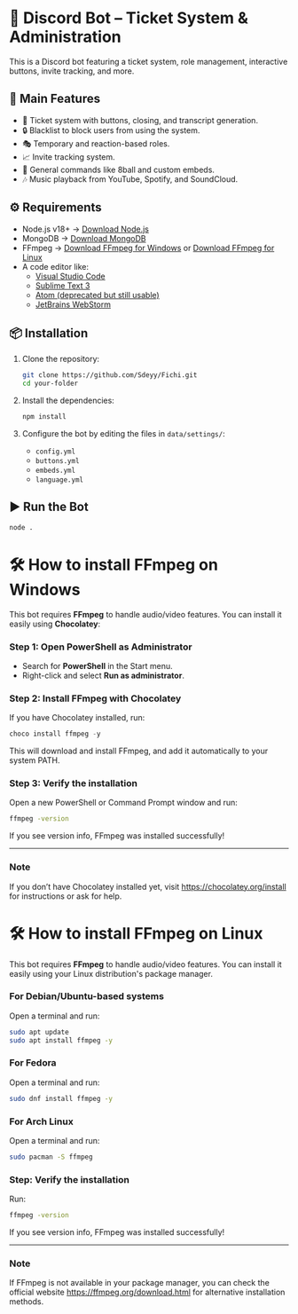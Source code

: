 # 🤖 Discord Bot – Ticket System & Administration

This is a Discord bot featuring a ticket system, role management, interactive buttons, invite tracking, and more.

## 🚀 Main Features

- 📩 Ticket system with buttons, closing, and transcript generation.
- 🔒 Blacklist to block users from using the system.
- 🎭 Temporary and reaction-based roles.
- 📈 Invite tracking system.
- 🎱 General commands like 8ball and custom embeds.
- 🎶 Music playback from YouTube, Spotify, and SoundCloud.

## ⚙️ Requirements

- Node.js v18+ → [Download Node.js](https://nodejs.org/es/download)
- MongoDB → [Download MongoDB](https://www.mongodb.com/try/download/community)
- FFmpeg → [Download FFmpeg for Windows](https://github.com/Sdeyy/Fichi?tab=readme-ov-file#%EF%B8%8F-how-to-install-ffmpeg-on-windows) or [Download FFmpeg for Linux](https://github.com/Sdeyy/Fichi?tab=readme-ov-file#%EF%B8%8F-how-to-install-ffmpeg-on-windows)
- A code editor like:
  - [Visual Studio Code](https://code.visualstudio.com/)
  - [Sublime Text 3](https://www.sublimetext.com/3)
  - [Atom (deprecated but still usable)](https://github.com/atom/atom/releases)
  - [JetBrains WebStorm](https://www.jetbrains.com/webstorm/)



## 📦 Installation

1. Clone the repository:
   ```bash
   git clone https://github.com/Sdeyy/Fichi.git
   cd your-folder
   ```

2. Install the dependencies:
   ```bash
   npm install
   ```

3. Configure the bot by editing the files in `data/settings/`:
   - `config.yml`
   - `buttons.yml`
   - `embeds.yml`
   - `language.yml`

## ▶️ Run the Bot

```bash
node .
```


# 🛠️ How to install FFmpeg on Windows

This bot requires **FFmpeg** to handle audio/video features. You can install it easily using **Chocolatey**:

### Step 1: Open PowerShell as Administrator

- Search for **PowerShell** in the Start menu.
- Right-click and select **Run as administrator**.

### Step 2: Install FFmpeg with Chocolatey

If you have Chocolatey installed, run:

```powershell
choco install ffmpeg -y
```

This will download and install FFmpeg, and add it automatically to your system PATH.

### Step 3: Verify the installation

Open a new PowerShell or Command Prompt window and run:

```bash
ffmpeg -version
```

If you see version info, FFmpeg was installed successfully!

---

### Note

If you don’t have Chocolatey installed yet, visit https://chocolatey.org/install for instructions or ask for help.


# 🛠️ How to install FFmpeg on Linux

This bot requires **FFmpeg** to handle audio/video features. You can install it easily using your Linux distribution's package manager.

### For Debian/Ubuntu-based systems

Open a terminal and run:

```bash
sudo apt update
sudo apt install ffmpeg -y
```

### For Fedora

Open a terminal and run:

```bash
sudo dnf install ffmpeg -y
```

### For Arch Linux

Open a terminal and run:

```bash
sudo pacman -S ffmpeg
```

### Step: Verify the installation

Run:

```bash
ffmpeg -version
```

If you see version info, FFmpeg was installed successfully!

---

### Note

If FFmpeg is not available in your package manager, you can check the official website https://ffmpeg.org/download.html for alternative installation methods.

